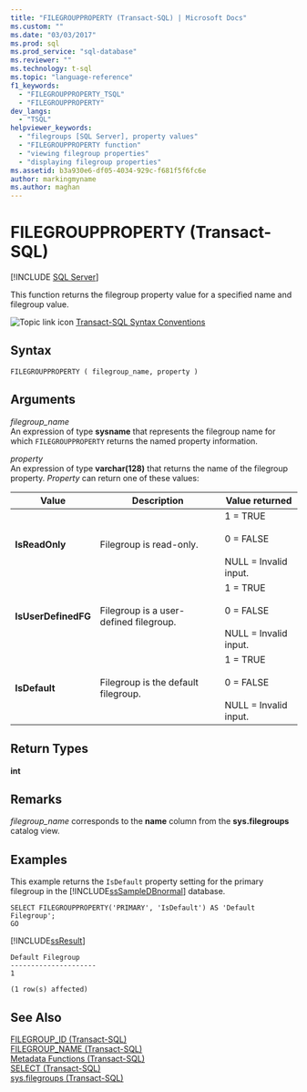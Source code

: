 ```yaml
---
title: "FILEGROUPPROPERTY (Transact-SQL) | Microsoft Docs"
ms.custom: ""
ms.date: "03/03/2017"
ms.prod: sql
ms.prod_service: "sql-database"
ms.reviewer: ""
ms.technology: t-sql
ms.topic: "language-reference"
f1_keywords: 
  - "FILEGROUPPROPERTY_TSQL"
  - "FILEGROUPPROPERTY"
dev_langs: 
  - "TSQL"
helpviewer_keywords: 
  - "filegroups [SQL Server], property values"
  - "FILEGROUPPROPERTY function"
  - "viewing filegroup properties"
  - "displaying filegroup properties"
ms.assetid: b3a930e6-df05-4034-929c-f681f5f6fc6e
author: markingmyname
ms.author: maghan
---
```

# FILEGROUPPROPERTY (Transact-SQL)
[!INCLUDE [SQL Server](../../includes/applies-to-version/sqlserver.md)]

This function returns the filegroup property value for a specified name  and filegroup value.  
  
 ![Topic link icon](../../database-engine/configure-windows/media/topic-link.gif "Topic link icon") [Transact-SQL Syntax Conventions](../../t-sql/language-elements/transact-sql-syntax-conventions-transact-sql.md)  
  
## Syntax  
  
```  
FILEGROUPPROPERTY ( filegroup_name, property )  
```  
  
## Arguments  
 *filegroup_name*  
An expression of type **sysname** that represents the filegroup name for which `FILEGROUPPROPERTY` returns the named property information.  
  
 *property*  
An expression of type **varchar(128)** that returns the name of the filegroup property. *Property* can return one of these values:  
  
|Value|Description|Value returned|  
|-----------|-----------------|--------------------|  
|**IsReadOnly**|Filegroup is read-only.|1 = TRUE<br /><br /> 0 = FALSE<br /><br /> NULL = Invalid input.|  
|**IsUserDefinedFG**|Filegroup is a user-defined filegroup.|1 = TRUE<br /><br /> 0 = FALSE<br /><br /> NULL = Invalid input.|  
|**IsDefault**|Filegroup is the default filegroup.|1 = TRUE<br /><br /> 0 = FALSE<br /><br /> NULL = Invalid input.|  
  
## Return Types  
**int**  
  
## Remarks  
*filegroup_name* corresponds to the **name** column from the **sys.filegroups** catalog view.  
  
## Examples  
This example returns the `IsDefault` property setting for the primary filegroup in the [!INCLUDE[ssSampleDBnormal](../../includes/sssampledbnormal-md.md)] database.  
  
```  
SELECT FILEGROUPPROPERTY('PRIMARY', 'IsDefault') AS 'Default Filegroup';  
GO  
```  
 [!INCLUDE[ssResult](../../includes/ssresult-md.md)]  
  
```  
Default Filegroup   
---------------------   
1  
  
(1 row(s) affected)  
```  
  
## See Also  
 [FILEGROUP_ID &#40;Transact-SQL&#41;](../../t-sql/functions/filegroup-id-transact-sql.md)   
 [FILEGROUP_NAME &#40;Transact-SQL&#41;](../../t-sql/functions/filegroup-name-transact-sql.md)   
 [Metadata Functions &#40;Transact-SQL&#41;](../../t-sql/functions/metadata-functions-transact-sql.md)   
 [SELECT &#40;Transact-SQL&#41;](../../t-sql/queries/select-transact-sql.md)   
 [sys.filegroups &#40;Transact-SQL&#41;](../../relational-databases/system-catalog-views/sys-filegroups-transact-sql.md)  
  
  
